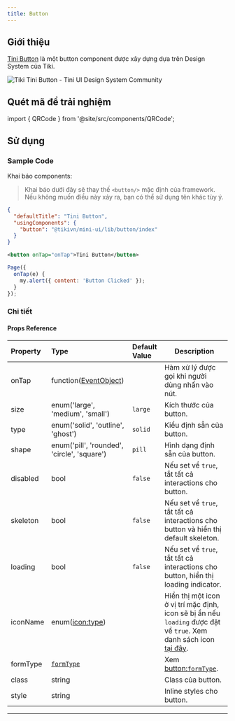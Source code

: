 ```yaml
---
title: Button
---
```


## Giới thiệu

[Tini Button](https://www.figma.com/file/C2Nq0TcxMbe0vvuVpLY4Gh/?node-id=549%3A6274) là một button component được xây dựng dựa trên Design System của Tiki.

<img alt="Tiki Tini Button - Tini UI Design System Community" src="https://i.imgur.com/O4p4xQG.png"/>

## Quét mã để trải nghiệm

import { QRCode } from '@site/src/components/QRCode';

<QRCode page="pages/component/advance/actions/button/index" />

## Sử dụng

### Sample Code

Khai báo components:

> Khai báo dưới đây sẽ thay thế `<button/>` mặc định của framework. Nếu không muốn điều này xảy ra, bạn có thể sử dụng tên khác tùy ý.

```json
{
  "defaultTitle": "Tini Button",
  "usingComponents": {
    "button": "@tikivn/mini-ui/lib/button/index"
  }
}
```

```xml
<button onTap="onTap">Tini Button</button>
```

```js
Page({
  onTap(e) {
    my.alert({ content: 'Button Clicked' });
  }
});
```

### Chi tiết

#### Props Reference

| Property | Type                                                        | Default Value | Description                                                                                                                                    |
| :------- | :---------------------------------------------------------- | :------------ | ---------------------------------------------------------------------------------------------------------------------------------------------- |
| onTap    | function([EventObject](/docs/framework/event/event-object)) |               | Hàm xử lý được gọi khi người dùng nhấn vào nút.                                                                                                |
| size     | enum('large', 'medium', 'small')                            | `large`       | Kích thước của button.                                                                                                                         |
| type     | enum('solid', 'outline', 'ghost')                           | `solid`       | Kiểu định sẵn của button.                                                                                                                      |
| shape    | enum('pill', 'rounded', 'circle', 'square')                 | `pill`        | Hình dạng định sẵn của button.                                                                                                                 |
| disabled | bool                                                        | `false`       | Nếu set về `true`, tắt tất cả interactions cho button.                                                                                         |
| skeleton | bool                                                        | `false`       | Nếu set về `true`, tắt tất cả interactions cho button và hiển thị default skeleton.                                                            |
| loading  | bool                                                        | `false`       | Nếu set về `true`, tắt tất cả interactions cho button, hiển thị loading indicator.                                                             |
| iconName | enum([icon:type](/docs/component/basic/icon))               |               | Hiển thị một icon ở vị trí mặc định, icon sẽ bị ẩn nếu `loading` được đặt về `true`. Xem danh sách icon [tại đây](/docs/component/basic/icon). |
| formType | [`formType`](/docs/component/basic/button)                  |               | Xem [button:`formType`](/docs/component/basic/button).                                                                                         |
| class    | string                                                      |               | Class của button.                                                                                                                              |
| style    | string                                                      |               | Inline styles cho button.                                                                                                                      |

---
